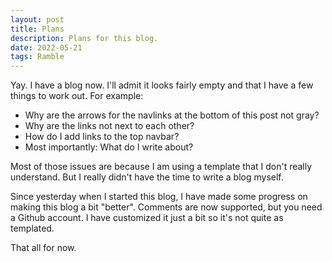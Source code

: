```yaml
---
layout: post
title: Plans
description: Plans for this blog.
date: 2022-05-21
tags: Ramble
---
```


Yay. I have a blog now. I'll admit it looks fairly empty and that I have a few things to work out. For example:

- Why are the arrows for the navlinks at the bottom of this post not gray?
- Why are the links not next to each other?
- How do I add links to the top navbar?
- Most importantly: What do I write about?

Most of those issues are because I am using a template that I don't really understand. But I really didn't have the time to write a blog myself. 

Since yesterday when I started this blog, I have made some progress on making this blog a bit "better". Comments are now supported, but you need a Github account. I have customized it just a bit so it's not quite as templated.

That all for now.
